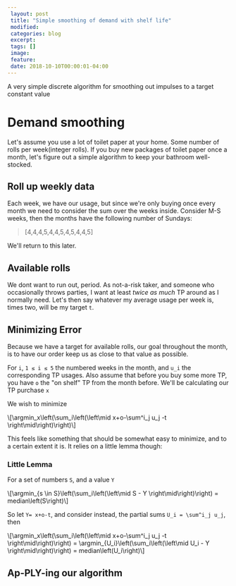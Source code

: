 ```yaml
---
 layout: post
 title: "Simple smoothing of demand with shelf life"
 modified:
 categories: blog
 excerpt:
 tags: []
 image:
 feature:
 date: 2018-10-10T00:00:01-04:00
---
```


A very simple discrete algorithm for smoothing out impulses to a target constant value

<!-- ^Spoiler Text^ -->

# Demand smoothing

Let's assume you use a lot of toilet paper at your home. Some number of rolls per week(integer rolls). If you buy new packages of toilet paper once a month, let's figure out a simple algorithm to keep your bathroom well-stocked.

## Roll up weekly data

Each week, we have our usage, but since we're only buying once every month we need to consider the sum over the weeks inside. Consider M-S weeks, then the months have the following number of Sundays:

> [4,4,4,5,4,4,5,4,5,4,4,5]

We'll return to this later.

## Available rolls

We dont want to run out, period. As not-a-risk taker, and someone who occasionally throws parties, I want at least _twice as much_ TP around as I normally need. Let's then say whatever my average usage per week is, times two, will be my target `t`.

## Minimizing Error

Because we have a target for available rolls, our goal throughout the month, is to have our order keep us as close to that value as possible.

For `i`, `1 ≤ i ≤ 5` the numbered weeks in the month, and `u_i` the corresponding TP usages. Also assume that before you buy some more TP, you have `o` the "on shelf" TP from the month before. We'll be calculating our TP purchase `x`

We wish to minimize

\\[\argmin_x\left(\sum_i\left(\left\mid x+o-\sum^i_j u_j -t \right\mid\right)\right)\\]

This feels like something that should be somewhat easy to minimize, and to a certain extent it is. It relies on a little lemma though:

### Little Lemma

For a set of numbers `S`, and a value `Y`

\\[\argmin_{s \in S}\left(\sum_i\left(\left\mid S - Y \right\mid\right)\right) = median\left(S\right)\\]

So let `Y= x+o-t`, and consider instead, the partial sums `U_i = \sum^i_j u_j`, then

\\[\argmin_x\left(\sum_i\left(\left\mid x+o-\sum^i_j u_j -t \right\mid\right)\right) = \argmin_{U_i}\left(\sum_i\left(\left\mid U_i - Y \right\mid\right)\right) = median\left(U_i\right)\\]

## Ap-PLY-ing our algorithm



